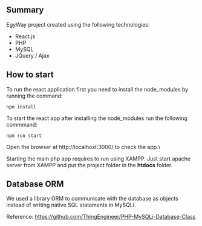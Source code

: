 ## Summary
EgyWay project created using the following technologies:
- React.js
- PHP
- MySQL
- JQuery / Ajax

## How to start
To run the react application first you need to install the node_modules by running the command:
```
npm install
```

To start the react app after installing the node_modules run the following commmand:
```
npm run start
```
Open the browser at http://localhost:3000/ to check the app.\

Starting the main php app requires to run using XAMPP. Just start apache server from XAMPP and put the project folder in the **htdocs** folder.

## Database ORM
We used a library ORM to communicate with the database as objects instead of writing native SQL statements in MySQLi.

Reference: https://github.com/ThingEngineer/PHP-MySQLi-Database-Class